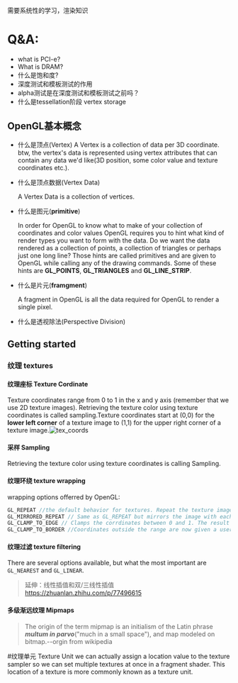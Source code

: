 需要系统性的学习，渲染知识

# Q&A:

* what is PCI-e?
* What is DRAM?
* 什么是饱和度?
* 深度测试和模板测试的作用
* alpha测试是在深度测试和模板测试之前吗？
* 什么是tessellation阶段
vertex storage

## OpenGL基本概念

* 什么是顶点(Vertex)
  A Vertex is a collection of  data per 3D coordinate.
  btw, the vertex's data is represented using vertex attributes that can contain any data we'd like(3D position, some color value and texture coordinates etc.).

* 什么是顶点数据(Vertex Data)

  A Vertex Data is a collection of vertices.
* 什么是图元(**primitive**)

  In order for OpenGL to know what to make of your collection of coordinates and color values OpenGL requires you to hint what kind of render types you want to form with the data. Do we want the data rendered as a collection of points, a collection of triangles or perhaps just one long line? Those hints are called primitives and are given to OpenGL while calling any of the drawing commands. Some of these hints are **GL_POINTS**, **GL_TRIANGLES** and **GL_LINE_STRIP**.

* 什么是片元(**framgment**)

  A fragment in OpenGL is all the data required for OpenGL to render a single pixel.

* 什么是透视除法(Perspective Division)

## Getting started
### 纹理 textures
#### 纹理座标 Texture Cordinate
Texture coordinates range from 0 to 1 in the x and y axis (remember that we use 2D texture images). Retrieving the texture color using texture coordinates is called sampling.Texture coordinates start at (0,0) for the **lower left corner** of a texture image to (1,1) for the upper right corner of a texture image.![tex_coords](D:\dev\LearnOpenGL\doc\assets\tex_coords.png)

#### 采样 Sampling
Retrieving the texture color using texture coordinates is calling Sampling.
#### 纹理环绕 texture wrapping
wrapping options offerred by OpenGL:
```c++
GL_REPEAT //the default behavior for textures. Repeat the texture image.
GL_MIRRORED_REPEAT // Same as GL_REPEAT but mirrors the image with each repeat.
GL_CLAMP_TO_EDGE // Clamps the corrdinates between 0 and 1. The result is that higher coordinates become clamped to the edge, resulting in a stretched edge pattern.
GL_CLAMP_TO_BORDER //Coordinates outside the range are now given a user-specified border color.
```
#### 纹理过滤 texture filtering
There are several options available, but what the most important are `GL_NEAREST` and `GL_LINEAR`.
> 延伸：线性插值和双/三线性插值 https://zhuanlan.zhihu.com/p/77496615
#### 多级渐远纹理 Mipmaps

> The origin of the term mipmap is an initialism of the Latin phrase ***multum in parvo***("much in a small space"), and map modeled on bitmap.--orgin from wikipedia

#纹理单元 Texture Unit
we can actually assign a location value to the texture sampler so we can set multiple textures at once in a fragment shader. This location of a texture is more commonly known as a texture unit.
